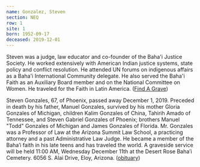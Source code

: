 ```yaml
---
name: Gonzalez, Steven
section: NEQ
row: 1
site: 1
born: 1952-09-17
deceased: 2019-12-01
---
```


Steven was a judge, law educator and co-founder of the Baha'i Justice Society. He worked extensively with American Indian justice systems, state policy and conflict resolution. He attended UN forums on indigenous affairs as a Baha'i International Community delegate. He also served the Baha'i Faith as an Auxiliary Board member and on the National Committee on Women. He traveled for the Faith in Latin America. ([Find A Grave](https://www.findagrave.com/memorial/210150054/steven-gonzales))

Steven Gonzales, 67, of Phoenix, passed away December 1, 2019. Preceded in death by his father, Manuel Gonzales, survived by his mother Gloria Gonzales of Michigan, children Kalim Gonzales of China, Tahirih Amado of Tennessee, and Steven Gabriel Gonzales of Phoenix; brothers Manuel "Todd" Gonzales of Michigan and James Gonzales of Florida. Mr. Gonzales was a Professor of Law at the Arizona Summit Law School, a practicing attorney and a past Administrative Law Judge. He became a member of the Baha’i faith in his late teens and has traveled the world. A graveside service will be held 11:00 AM, Wednesday December 11th at the Desert Rose Baha’i Cemetery. 6056 S. Alai Drive, Eloy, Arizona. ([obituary](https://www.jwarrenfuneral.com/obituaries/Steven-Gonzalez?obId=19707827#/obituaryInfo))
